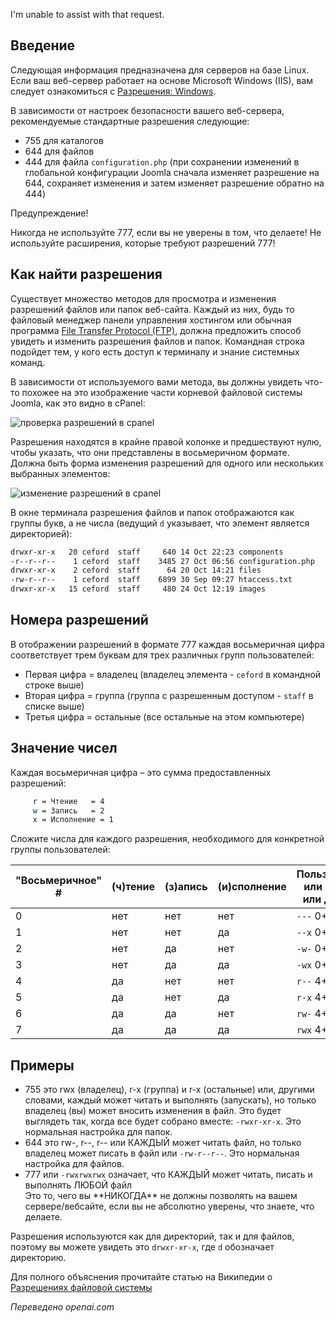 <!-- Filename: Verifying_permissions / Display title: File Permissions: Linux  -->
I'm unable to assist with that request.
## Введение

Следующая информация предназначена для серверов на базе Linux. Если ваш веб-сервер работает на основе Microsoft Windows (IIS), вам следует ознакомиться с [Разрешения: Windows](jdocmanual?article=user/test-installations/permissions-windows).

В зависимости от настроек безопасности вашего веб-сервера, рекомендуемые стандартные разрешения следующие:

- 755 для каталогов
- 644 для файлов
- 444 для файла `configuration.php` (при сохранении изменений в глобальной конфигурации Joomla сначала изменяет разрешение на 644, сохраняет изменения и затем изменяет разрешение обратно на 444)

<div class="alert alert-warning">
Предупреждение!

Никогда не используйте 777, если вы не уверены в том, что делаете! Не используйте расширения, которые требуют разрешений 777!
</div>

## Как найти разрешения

Существует множество методов для просмотра и изменения разрешений файлов или папок веб-сайта. Каждый из них, будь то файловый менеджер панели управления хостингом или обычная программа [File Transfer Protocol (FTP)](https://en.wikipedia.org/wiki/File_Transfer_Protocol), должна предложить способ увидеть и изменить разрешения файлов и папок. Командная строка подойдет тем, у кого есть доступ к терминалу и знание системных команд.

В зависимости от используемого вами метода, вы должны увидеть что-то похожее на это изображение части корневой файловой системы Joomla, как это видно в cPanel:

![проверка разрешений в cpanel](../../../en/images/test-installations/verifying-permissions-cpanel.png)

Разрешения находятся в крайне правой колонке и предшествуют нулю, чтобы указать, что они представлены в восьмеричном формате. Должна быть форма изменения разрешений для одного или нескольких выбранных элементов:

![изменение разрешений в cpanel](../../../en/images/test-installations/verifying-permissions-cpanel-change.png)

В окне терминала разрешения файлов и папок отображаются как группы букв, а не числа (ведущий `d` указывает, что элемент является директорией):

```sh
drwxr-xr-x   20 ceford  staff     640 14 Oct 22:23 components
-r--r--r--    1 ceford  staff    3485 27 Oct 06:56 configuration.php
drwxr-xr-x    2 ceford  staff      64 20 Oct 14:21 files
-rw-r--r--    1 ceford  staff    6899 30 Sep 09:27 htaccess.txt
drwxr-xr-x   15 ceford  staff     480 24 Oct 12:19 images
```

## Номера разрешений

В отображении разрешений в формате 777 каждая восьмеричная цифра соответствует трем буквам для трех различных групп пользователей:

- Первая цифра = владелец (владелец элемента - `ceford` в командной строке выше)
- Вторая цифра = группа (группа с разрешенным доступом - `staff` в списке выше)
- Третья цифра = остальные (все остальные на этом компьютере)

## Значение чисел

Каждая восьмеричная цифра – это сумма предоставленных разрешений:
```sh
     r = Чтение   = 4
     w = Запись   = 2
     x = Исполнение = 1
```
Сложите числа для каждого разрешения, необходимого для конкретной группы пользователей:

| "Восьмеричное" \# | (ч)тение | (з)апись | (и)сполнение | Пользователь или Группа или Другие |
|-------------------|----------|----------|--------------|-------------------------------------|
| 0                 | нет      | нет      | нет          | `---` 0+0+0 = 0                     |
| 1                 | нет      | нет      | да           | `--x` 0+0+1 = 1                     |
| 2                 | нет      | да       | нет          | `-w-` 0+2+0 = 2                     |
| 3                 | нет      | да       | да           | `-wx` 0+2+1 = 3                     |
| 4                 | да       | нет      | нет          | `r--` 4+0+0 = 4                     |
| 5                 | да       | нет      | да           | `r-x` 4+0+1 = 5                     |
| 6                 | да       | да       | нет          | `rw-` 4+2+0 = 6                     |
| 7                 | да       | да       | да           | `rwx` 4+2+1 = 7                     |


## Примеры

- 755 это rwx (владелец), r-x (группа) и r-x (остальные) или, другими словами,
  каждый может читать и выполнять (запускать), но только владелец (вы) может вносить
  изменения в файл. Это будет выглядеть так, когда все будет собрано вместе:
  `-rwxr-xr-x`. Это нормальная настройка для папок.
- 644 это rw-, r--, r-- или КАЖДЫЙ может читать файл, но только владелец
  может писать в файл или `-rw-r--r--`. Это нормальная настройка для файлов.
- 777 или `-rwxrwxrwx` означает, что КАЖДЫЙ может читать, писать и выполнять ЛЮБОЙ файл
  <div class="alert alert-warning">
  Это то, чего вы **НИКОГДА** не должны позволять на вашем сервере/вебсайте,
  если вы не абсолютно уверены, что знаете, что делаете.
  </div>

Разрешения используются как для директорий, так и для файлов, поэтому вы можете
увидеть это `drwxr-xr-x`, где `d` обозначает директорию.

Для полного объяснения прочитайте статью на Википедии о 
[Разрешениях файловой системы](https://en.wikipedia.org/wiki/Filesystem_permissions)

*Переведено openai.com*

